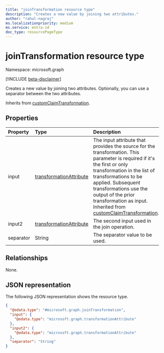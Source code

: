 ```yaml
---
title: "joinTransformation resource type"
description: "Creates a new value by joining two attributes."
author: "rahul-nagraj"
ms.localizationpriority: medium
ms.service: entra-id
doc_type: resourcePageType
---
```


# joinTransformation resource type

Namespace: microsoft.graph

[!INCLUDE [beta-disclaimer](../../includes/beta-disclaimer.md)]

Creates a new value by joining two attributes. Optionally, you can use a separator between the two attributes.

Inherits from [customClaimTransformation](../resources/customclaimtransformation.md).

## Properties
|Property|Type|Description|
|:---|:---|:---|
|input|[transformationAttribute](../resources/transformationattribute.md)|The input attribute that provides the source for the transformation. This parameter is required if it's the first or only transformation in the list of transformations to be applied. Subsequent transformations use the output of the prior transformation as input. Inherited from [customClaimTransformation](../resources/customclaimtransformation.md).|
|input2|[transformationAttribute](../resources/transformationattribute.md)|The second input used in the join operation.|
|separator|String|The separator value to be used.|

## Relationships
None.

## JSON representation
The following JSON representation shows the resource type.
<!-- {
  "blockType": "resource",
  "@odata.type": "microsoft.graph.joinTransformation"
}
-->
``` json
{
  "@odata.type": "#microsoft.graph.joinTransformation",
  "input": {
    "@odata.type": "microsoft.graph.transformationAttribute"
  },
  "input2": {
    "@odata.type": "microsoft.graph.transformationAttribute"
  },
  "separator": "String"
}
```
